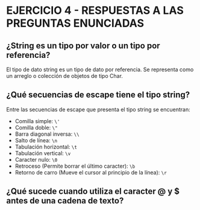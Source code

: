 # EJERCICIO 4 - RESPUESTAS A LAS PREGUNTAS ENUNCIADAS

## ¿String es un tipo por valor o un tipo por referencia?

El tipo de dato string es un tipo de dato por referencia. Se representa como un arreglo o colección de objetos de tipo Char.

## ¿Qué secuencias de escape tiene el tipo string?

Entre las secuencias de escape que presenta el tipo string se encuentran:

- Comilla simple: `\'`
- Comilla doble: `\"`
- Barra diagonal inversa: `\\`
- Salto de línea: `\n`
- Tabulación horizontal: `\t`
- Tabulación vertical: `\v`
- Caracter nulo: `\0`
- Retroceso (Permite borrar el último caracter): `\b`
- Retorno de carro (Mueve el cursor al principio de la línea): `\r` 

## ¿Qué sucede cuando utiliza el caracter @ y $ antes de una cadena de texto?

